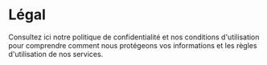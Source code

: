# Légal

Consultez ici notre politique de confidentialité et nos conditions d'utilisation pour comprendre comment nous protégeons vos informations et les règles d'utilisation de nos services.
